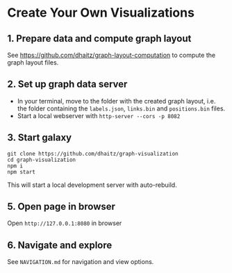 # Create Your Own Visualizations

## 1. Prepare data and compute graph layout

See https://github.com/dhaitz/graph-layout-computation to compute the graph layout files.

## 2. Set up graph data server
* In your terminal, move to the folder with the created graph layout, i.e. the folder containing the `labels.json`, `links.bin` and `positions.bin` files. 
* Start a local webserver with `http-server --cors -p 8082`


## 3. Start galaxy

    git clone https://github.com/dhaitz/graph-visualization
    cd graph-visualization
    npm i
    npm start

This will start a local development server with auto-rebuild.


## 5. Open page in browser

Open `http://127.0.0.1:8080` in browser

## 6. Navigate and explore

See `NAVIGATION.md` for navigation and view options.


